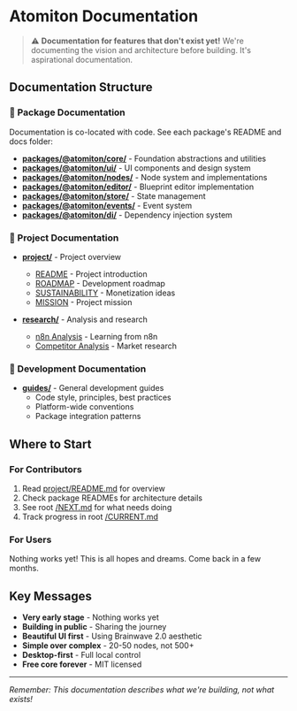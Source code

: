 # Atomiton Documentation

> ⚠️ **Documentation for features that don't exist yet!** We're documenting the vision and architecture before building. It's aspirational documentation.

## Documentation Structure

### 📁 Package Documentation

Documentation is co-located with code. See each package's README and docs folder:

- **[packages/@atomiton/core/](../packages/@atomiton/core/)** - Foundation abstractions and utilities
- **[packages/@atomiton/ui/](../packages/@atomiton/ui/)** - UI components and design system
- **[packages/@atomiton/nodes/](../packages/@atomiton/nodes/)** - Node system and implementations
- **[packages/@atomiton/editor/](../packages/@atomiton/editor/)** - Blueprint editor implementation
- **[packages/@atomiton/store/](../packages/@atomiton/store/)** - State management
- **[packages/@atomiton/events/](../packages/@atomiton/events/)** - Event system
- **[packages/@atomiton/di/](../packages/@atomiton/di/)** - Dependency injection system

### 📁 Project Documentation

- **[project/](./project/)** - Project overview
  - [README](./project/README.md) - Project introduction
  - [ROADMAP](./project/ROADMAP.md) - Development roadmap
  - [SUSTAINABILITY](./project/SUSTAINABILITY.md) - Monetization ideas
  - [MISSION](./project/MISSION.md) - Project mission

- **[research/](./research/)** - Analysis and research
  - [n8n Analysis](./research/N8N_ANALYSIS.md) - Learning from n8n
  - [Competitor Analysis](./research/COMPETITOR_ANALYSIS.md) - Market research

### 📁 Development Documentation

- **[guides/](./guides/)** - General development guides
  - Code style, principles, best practices
  - Platform-wide conventions
  - Package integration patterns

## Where to Start

### For Contributors

1. Read [project/README.md](./project/README.md) for overview
2. Check package READMEs for architecture details
3. See root [/NEXT.md](../NEXT.md) for what needs doing
4. Track progress in root [/CURRENT.md](../CURRENT.md)

### For Users

Nothing works yet! This is all hopes and dreams. Come back in a few months.

## Key Messages

- **Very early stage** - Nothing works yet
- **Building in public** - Sharing the journey
- **Beautiful UI first** - Using Brainwave 2.0 aesthetic
- **Simple over complex** - 20-50 nodes, not 500+
- **Desktop-first** - Full local control
- **Free core forever** - MIT licensed

---

_Remember: This documentation describes what we're building, not what exists!_
